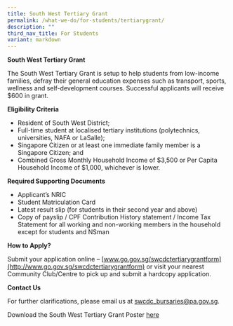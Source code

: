 ```yaml
---
title: South West Tertiary Grant
permalink: /what-we-do/for-students/tertiarygrant/
description: ""
third_nav_title: For Students
variant: markdown
---
```

**South West Tertiary Grant**<br>

The South West Tertiary Grant is setup to help students from low-income families, defray their general education expenses such as transport, sports, wellness and self-development courses. Successful applicants will receive $600 in grant.

**Eligibility Criteria**

*   Resident of South West District;
*   Full-time student at localised tertiary institutions (polytechnics, universities, NAFA or LaSalle);
*   Singapore Citizen or at least one immediate family member is a Singapore Citizen; and
*   Combined Gross Monthly Household Income of $3,500 or Per Capita Household Income of $1,000, whichever is lower.

**Required Supporting Documents**

*   Applicant’s NRIC
*   Student Matriculation Card
*   Latest result slip (for students in their second year and above)
*   Copy of payslip / CPF Contribution History statement / Income Tax Statement for all working and non-working members in the household except for students and NSman

**How to Apply?**

Submit your application online – [www.go.gov.sg/swcdctertiarygrantform](http://www.go.gov.sg/swcdctertiarygrantform) or visit your nearest Community Club/Centre to pick up and submit a hardcopy application.

**Contact Us**

For further clarifications, please email us at [swcdc\_bursaries@pa.gov.sg](mailto:swcdc_bursaries@pa.gov.sg).

Download the South West Tertiary Grant Poster [here](/files/What%20we%20do/For%20Students/tertiary%20grant%20poster%202023.pdf)
